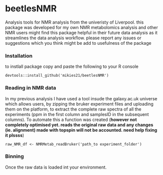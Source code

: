 # beetlesNMR

Analysis tools for NMR analysis from the univeristy of Liverpool. this package was developed for my own NMR metabolomics analysis and other NMR users might find this package helpful in their future data analysis as it streamlines the data analysis workflow. please report any issues or suggestions which you think might be add to usefulness of the package

### Installation
to instlall package copy and paste the following to your R console
```
devtools::install_github('mikies21/beetlesNMR')
```

### Reading in NMR data

In my previous analysis I have used a tool insude the galaxy.ac.uk universe which allows users, by zipping the bruker experiment files and uploading them on the platform, to extract the complete raw spectra of all the experiments (ppm in the first column and samplesID in the subsequent columns).
To automate this a function was created (**however not completely optimised yet. reads the original raw data and any changes (ie. alignment) made with topspin will not be accounted. need help fixing it plssss**)

```
raw_NMR_df <- NMRMetab_readBruker('path_to experiment_folder')
```

### Binning

Once the raw data is loaded int your environment. 
